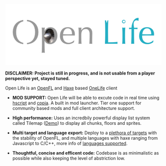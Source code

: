 <p align="center"><img src="logo.jpg"/></p>


**DISCLAIMER: Project is still in progress, and is not usable from a player perspective yet, stayed tuned.**


Open Life is an [OpenFL](https://openfl.org) and [Haxe](https://haxe.org) based [OneLife](http://onehouronelife.com/) client

* **MOD SUPPORT:** Open Life will be able to excute code in real time using [hscript](https://github.com/HaxeFoundation/hscript) and [cppia](https://haxe.org/manual/target-cppia-getting-started.html). A built in mod launcher. Tier one support for community based mods and full client architecture support.

* **High performance:** Uses an incredbily powerful display list system called Tilemap ([Demo](https://www.openfl.org/samples/bunny/)) to display all chunks, floors and sprites.

* **Multi target and language export:** Deploy to a [plethora of targets](https://github.com/openfl/lime#targets) with the stability of OpenFL, and multiple languages with haxe ranging from Javascript to C/C++, more info of [languages supported](https://haxe.org/documentation/introduction/compiler-targets.html).

* **Thoughtful, concise and efficent code:** Codebase is as minimalistic as possible while also keeping the level of abstriction low.
